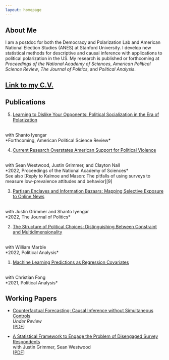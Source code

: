 ```yaml
---
layout: homepage
---
```


## About Me

I am a postdoc for both the Democracy and Polarization Lab and American National Election Studies (ANES) at Stanford University. I develop new statistical methods for descriptive and causal inference with applications to political polarization in the US. My research is published or forthcoming at *Proceedings of the National Academy of Sciences*, *American Political Science Review*, *The Journal of Politics*, and *Political Analysis*.

## [Link to my C.V.](https://www.dropbox.com/s/sm0pfjekpzdykd7/CV.pdf?dl=0)

## Publications

5. [Learning to Dislike Your Opponents: Political Socialization in the Era of Polarization][5]
  <br>
  with Shanto Iyengar
  <br>
  *Forthcoming, American Political Science Review*

4. [Current Research Overstates American Support for Political Violence][10]
  <br>
  with Sean Westwood, Justin Grimmer, and Clayton Nall
  <br>
  *2022, Proceedings of the National Academy of Sciences*
  <br>
  See also [Reply to Kalmoe and Mason: The pitfalls of using surveys to measure low-prevalence attitudes and behavior][9]

3. [Partisan Enclaves and Information Bazaars: Mapping Selective Exposure to Online News][2]
  <br>
  with Justin Grimmer and Shanto Iyengar
  <br>
  *2022, The Journal of Politics*


2. [The Structure of Political Choices: Distinguishing Between Constraint and Multidimensionality][3]
  <br>
  with William Marble
  <br>
  *2022, Political Analysis*

1. [Machine Learning Predictions as Regression Covariates][4]
  <br>
  with Christian Fong
  <br>
  *2021, Political Analysis*

## Working Papers


* [Counterfactual Forecasting: Causal Inference without Simultaneous Controls][6]
  <br>
  *Under Review*
  <br>
  [[PDF][6]]

* [A Statistical Framework to Engage the Problem of Disengaged Survey Respondents][8]
  <br>
  with Justin Grimmer, Sean Westwood
  <br>
  [[PDF][8]]

[1]: https://osf.io/a8m3n/
[2]: https://doi.org/10.1086/716950
[3]: https://www.doi.org/10.1017/pan.2021.3
[4]: https://doi.org/10.1017/pan.2020.38  
[5]: https://www.doi.org/10.1017/S000305542200048X
[6]: https://www.dropbox.com/s/bux4klf66dh66qg/FSControls.pdf?dl=0
[7]: https://www.dropbox.com/s/lraimdktckkiwvj/Getting_More_out_of_Human_Coders_with_Statistical_Models.pdf?dl=0
[8]: https://www.dropbox.com/s/57uqkms35ic9oz5/Disengaged.pdf?dl=0
[9]: https://doi.org/10.1073/pnas.2207584119
[10]: https://www.pnas.org/doi/full/10.1073/pnas.2116870119